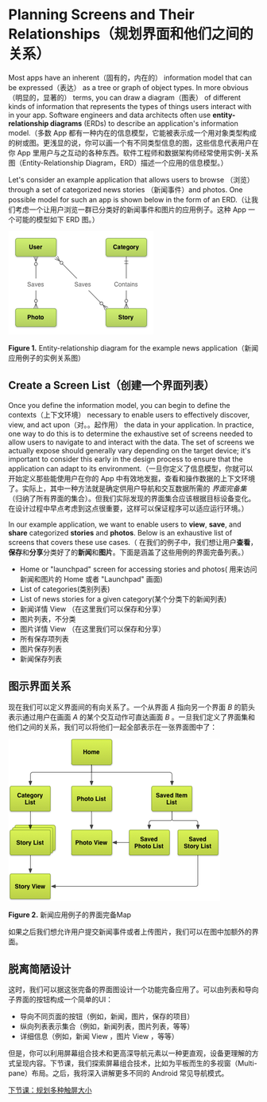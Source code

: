 # Planning Screens and Their Relationships（规划界面和他们之间的关系）

Most apps have an inherent（固有的，内在的） information model that can be expressed（表达） as a tree or graph of object types. In more obvious （明显的，显著的） terms, you can draw a diagram（图表） of different kinds of information that represents the types of things users interact with in your app. Software engineers and data architects often use **entity-relationship diagrams** (ERDs) to describe an application's information model.（多数 App 都有一种内在的信息模型，它能被表示成一个用对象类型构成的树或图。更浅显的说，你可以画一个有不同类型信息的图，这些信息代表用户在你 App 里用户与之互动的各种东西。软件工程师和数据架构师经常使用实例-关系图（Entity-Relationship Diagram，ERD）描述一个应用的信息模型。）

Let's consider an example application that allows users to browse （浏览） through a set of categorized news stories （新闻事件）and photos. One possible model for such an app is shown below in the form of an ERD.（让我们考虑一个让用户浏览一群已分类好的新闻事件和图片的应用例子。这种 App 一个可能的模型如下 ERD 图。）

![app-navigation-screen-planning-erd](app-navigation-screen-planning-erd.png)

**Figure 1.**  Entity-relationship diagram for the example news application（新闻应用例子的实例关系图）

## Create a Screen List（创建一个界面列表）

Once you define the information model, you can begin to define the contexts（上下文环境） necessary to enable users to effectively discover, view, and act upon（对。。起作用） the data in your application. In practice, one way to do this is to determine the exhaustive set of screens needed to allow users to navigate to and interact with the data. The set of screens we actually expose should generally vary depending on the target device; it's important to consider this early in the design process to ensure that the application can adapt to its environment.（一旦你定义了信息模型，你就可以开始定义那些能使用户在你的 App  中有效地发掘，查看和操作数据的上下文环境了。实际上，其中一种方法就是确定供用户导航和交互数据所需的 *界面完备集*（归纳了所有界面的集合）。但我们实际发现的界面集合应该根据目标设备变化。在设计过程中早点考虑到这点很重要，这样可以保证程序可以适应运行环境。）

In our example application, we want to enable users to **view**, **save**, and **share** categorized **stories** and **photos**. Below is an exhaustive list of screens that covers these use cases.（
在我们的例子中，我们想让用户**查看**，**保存**和**分享**分类好了的**新闻**和**图片**。下面是涵盖了这些用例的界面完备列表。）

* Home or "launchpad" screen for accessing stories and photos( 用来访问新闻和图片的 Home 或者 "Launchpad" 画面)
* List of categories(类别列表)
* List of news stories for a given category(某个分类下的新闻列表)
* 新闻详情 View （在这里我们可以保存和分享）
* 图片列表，不分类
* 图片详情 View （在这里我们可以保存和分享）
* 所有保存项列表
* 图片保存列表
* 新闻保存列表

## 图示界面关系

现在我们可以定义界面间的有向关系了。一个从界面 *A* 指向另一个界面 *B* 的箭头表示通过用户在画面 *A* 的某个交互动作可直达画面 *B* 。一旦我们定义了界面集和他们之间的关系，我们可以将他们一起全部表示在一张界面图中了：

![app-navigation-screen-planning-exhaustive-map](app-navigation-screen-planning-exhaustive-map.png)

**Figure 2.** 新闻应用例子的界面完备Map

如果之后我们想允许用户提交新闻事件或者上传图片，我们可以在图中加额外的界面。

## 脱离简陋设计

这时，我们可以据这张完备的界面图设计一个功能完备应用了。可以由列表和导向子界面的按钮构成一个简单的UI：

* 导向不同页面的按钮（例如，新闻，图片，保存的项目）
* 纵向列表表示集合（例如，新闻列表，图片列表，等等）
* 详细信息（例如，新闻 View ，图片 View ，等等）

但是，你可以利用屏幕组合技术和更高深导航元素以一种更直观，设备更理解的方式呈现内容。下节课，我们探索屏幕组合技术，比如为平板而生的多视窗（Multi-pane）布局。之后，我将深入讲解更多不同的 Android 常见导航模式。

[下节课：规划多种触屏大小](multi-sizes.html)
